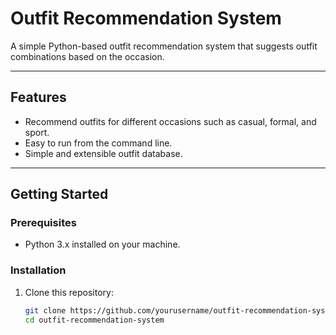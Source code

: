 # Outfit Recommendation System

A simple Python-based outfit recommendation system that suggests outfit combinations based on the occasion.

---

## Features

- Recommend outfits for different occasions such as casual, formal, and sport.
- Easy to run from the command line.
- Simple and extensible outfit database.

---

## Getting Started

### Prerequisites

- Python 3.x installed on your machine.

### Installation

1. Clone this repository:

   ```bash
   git clone https://github.com/yourusername/outfit-recommendation-system.git](https://github.com/sparta-xe/outfit_recommendation-.git
   cd outfit-recommendation-system
